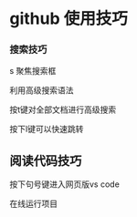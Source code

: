 # github 使用技巧

### 搜索技巧

s 聚焦搜索框

利用高级搜索语法

按t键对全部文档进行高级搜索

按下l键可以快速跳转

## 阅读代码技巧

按下句号键进入网页版vs code

在线运行项目





